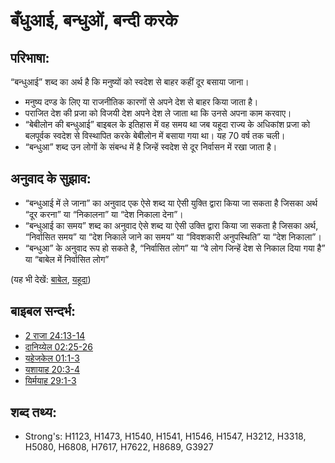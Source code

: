 # बँधुआई, बन्धुओं, बन्दी करके #

## परिभाषा: ##

“बन्धुआई” शब्द का अर्थ है कि मनुष्यों को स्वदेश से बाहर कहीं दूर बसाया जाना।

* मनुष्य दण्ड के लिए या राजनीतिक कारणों से अपने देश से बाहर किया जाता है।
* पराजित देश की प्रजा को विजयी देश अपने देश ले जाता था कि उनसे अपना काम करवाए।
* “बेबीलोन की बन्धुआई” बाइबल के इतिहास में वह समय था जब यहूदा राज्य के अधिकांश प्रजा को बलपूर्वक स्वदेश से विस्थापित करके बेबीलोन में बसाया गया था। यह 70 वर्ष तक चली।
* “बन्धुआ” शब्द उन लोगों के संबन्ध में है जिन्हें स्वदेश से दूर निर्वासन में रखा जाता है।

## अनुवाद के सुझाव: ##

* “बन्धुआई में ले जाना” का अनुवाद एक ऐसे शब्द या ऐसी युक्ति द्वारा किया जा सकता है जिसका अर्थ “दूर करना” या “निकालना” या “देश निकाला देना”।
* “बन्धुआई का समय” शब्द का अनुवाद ऐसे शब्द या ऐसी उक्ति द्वारा किया जा सकता है जिसका अर्थ, “निर्वासित समय” या “देश निकाले जाने का समय” या “विवशकारी अनुपस्थिति” या “देश निकाला”।
* “बन्धुआ” के अनुवाद रूप हो सकते है, “निर्वासित लोग” या “वे लोग जिन्हें देश से निकाल दिया गया है” या “बाबेल में निर्वासित लोग”

(यह भी देखें: [बाबेल](../names/babylon.md), [यहूदा](../names/kingdomofjudah.md))

## बाइबल सन्दर्भ: ##

* [2 राजा 24:13-14](rc://en/tn/help/2ki/24/13)
* [दानिय्येल 02:25-26](rc://en/tn/help/dan/02/25)
* [यहेजकेल 01:1-3](rc://en/tn/help/ezk/01/01)
* [यशायाह 20:3-4](rc://en/tn/help/isa/20/03)
* [यिर्मयाह 29:1-3](rc://en/tn/help/jer/29/01)

## शब्द तथ्य: ##

* Strong's: H1123, H1473, H1540, H1541, H1546, H1547, H3212, H3318, H5080, H6808, H7617, H7622, H8689, G3927
